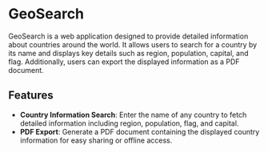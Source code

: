 # GeoSearch

GeoSearch is a web application designed to provide detailed information about countries around the world. It allows users to search for a country by its name and displays key details such as region, population, capital, and flag. Additionally, users can export the displayed information as a PDF document.

## Features

- **Country Information Search**: Enter the name of any country to fetch detailed information including region, population, flag, and capital.
- **PDF Export**: Generate a PDF document containing the displayed country information for easy sharing or offline access.

 
